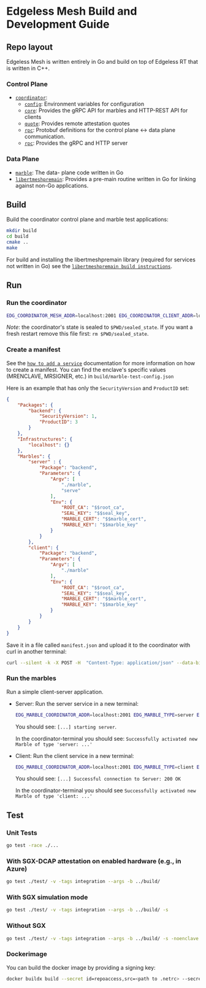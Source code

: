 
# Edgeless Mesh Build and Development Guide

## Repo layout

Edgeless Mesh is written entirely in Go and build on top of Edgeless RT that is written in C++.

### Control Plane

* [`coordinator`](coordinator):
    * [`config`](coordinator/config): Environment variables for configuration
    * [`core`](coordinator/core): Provides the gRPC API for marbles and HTTP-REST API for clients
    * [`quote`](coordinator/quote): Provides remote attestation quotes
    * [`rpc`](coordinator/rpc): Protobuf definitions for the control plane <-> data plane communication.
    * [`rpc`](coordinator/rpc): Provides the gRPC and HTTP server

### Data Plane

* [`marble`](marble): The data- plane code written in Go
* [`libertmeshpremain`](libertmeshpremain): Provides a pre-main routine written in Go for linking against non-Go applications.

## Build

Build the coordinator control plane and marble test applications:

```bash
mkdir build
cd build
cmake ..
make
```

For build and installing the libertmeshpremain library (required for services not written in Go) see the [`libertmeshpremain build instructions`](libertmeshpremain/README.md).

## Run

### Run the coordinator

```bash
EDG_COORDINATOR_MESH_ADDR=localhost:2001 EDG_COORDINATOR_CLIENT_ADDR=localhost:4433 EDG_COORDINATOR_DNS_NAMES=localhost EDG_COORDINATOR_SEAL_DIR=$PWD OE_SIMULATION=1 erthost build/coordinator-enclave.signed
```

*Note*: the coordinator's state is sealed to `$PWD/sealed_state`. If you want a fresh restart remove this file first: `rm $PWD/sealed_state`.

### Create a manifest

See the [`how to add a service`](TODO) documentation for more information on how to create a manifest.
You can find the enclave's specific values (MRENCLAVE, MRSIGNER, etc.) in `build/marble-test-config.json`

Here is an example that has only the `SecurityVersion` and `ProductID` set:

```json
{
	"Packages": {
		"backend": {
			"SecurityVersion": 1,
			"ProductID": 3
		}
	},
	"Infrastructures": {
		"localhost": {}
	},
	"Marbles": {
		"server" : {
			"Package": "backend",
			"Parameters": {
				"Argv": [
					"./marble",
					"serve"
				],
				"Env": {
					"ROOT_CA": "$$root_ca",
					"SEAL_KEY": "$$seal_key",
					"MARBLE_CERT": "$$marble_cert",
					"MARBLE_KEY": "$$marble_key"
				}
			}
		},
		"client": {
			"Package": "backend",
			"Parameters": {
				"Argv": [
					"./marble"
				],
				"Env": {
					"ROOT_CA": "$$root_ca",
					"SEAL_KEY": "$$seal_key",
					"MARBLE_CERT": "$$marble_cert",
					"MARBLE_KEY": "$$marble_key"
				}
			}
	    }
	}
}
```

Save it in a file called `manifest.json` and upload it to the coordinator with curl in another terminal:

```bash
curl --silent -k -X POST -H  "Content-Type: application/json" --data-binary @manifest.json "https://localhost:4433/manifest"
```

### Run the marbles

Run a simple client-server application.

* Server:
    Run the server service in a new terminal:

    ```bash
    EDG_MARBLE_COORDINATOR_ADDR=localhost:2001 EDG_MARBLE_TYPE=server EDG_MARBLE_UUID_FILE=$PWD/server_uuid EDG_MARBLE_DNS_NAMES=localhost EDG_TEST_ADDR=localhost:8001 OE_SIMULATION=1 erthost build/marble-test-enclave.signed
    ```

    You should see: `[...] starting server`.

    In the coordinator-terminal you should see: `Successfully activated new Marble of type 'server: ...'`

* Client:
    Run the client service in a new terminal:

    ```bash
    EDG_MARBLE_COORDINATOR_ADDR=localhost:2001 EDG_MARBLE_TYPE=client EDG_MARBLE_UUID_FILE=$PWD/client_uuid EDG_MARBLE_DNS_NAMES=localhost EDG_TEST_ADDR=localhost:8001 OE_SIMULATION=1 erthost build/marble-test-enclave.signed
    ```

    You should see: `[...] Successful connection to Server: 200 OK`

    In the coordinator-terminal you should see `Successfully activated new Marble of type 'client: ...'`

## Test

### Unit Tests

```bash
go test -race ./...
```

### With SGX-DCAP attestation on enabled hardware (e.g., in Azure)

```bash
go test ./test/ -v -tags integration --args -b ../build/
```

### With SGX simulation mode

```bash
go test ./test/ -v -tags integration --args -b ../build/ -s
```

### Without SGX

```bash
go test ./test/ -v -tags integration --args -b ../build/ -s -noenclave
```

### Dockerimage

You can build the docker image by providing a signing key:

```bash
docker buildx build --secret id=repoaccess,src=<path to .netrc> --secret id=signingkey,src=<path to private.pem> --target release --tag ghcr.io/edgelesssys/coordinator:latest .
```
